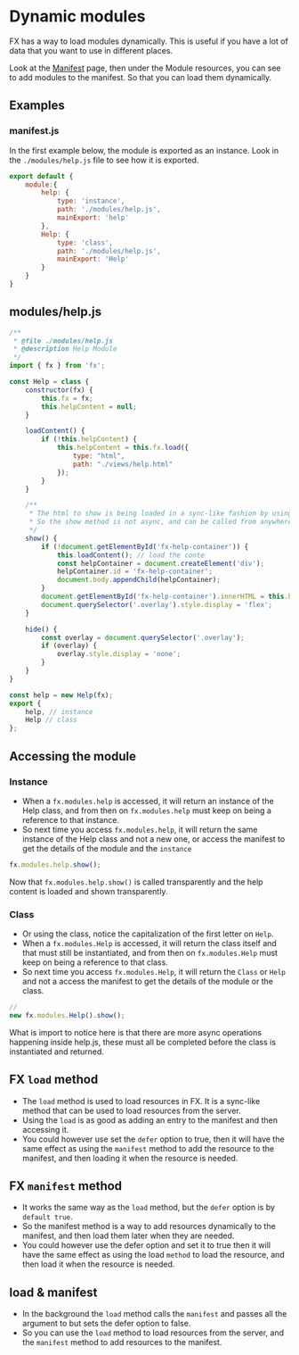 # Dynamic modules

FX has a way to load modules dynamically. This is useful if you have a lot of data that you want to use in different places.

Look at the [Manifest](./manifests.md) page, then under the Module resources, you can see to add modules to the manifest. So that you can load them dynamically.

## Examples

### manifest.js
In the first example below, the module is exported as an instance. Look in the `./modules/help.js` file to see how it is exported.
```js
export default { 
    module:{
        help: {
            type: 'instance',
            path: './modules/help.js',
            mainExport: 'help'
        },
        Help: {
            type: 'class',
            path: './modules/help.js',
            mainExport: 'Help'
        }
    }
}
```

## modules/help.js
```js
/**
 * @file ./modules/help.js
 * @description Help Module
 */
import { fx } from 'fx';

const Help = class {
    constructor(fx) {
        this.fx = fx;
        this.helpContent = null;
    }

    loadContent() {
        if (!this.helpContent) {
            this.helpContent = this.fx.load({
                type: "html",
                path: "./views/help.html"
            });
        }
    }

    /**
     * The html to show is being loaded in a sync-like fashion by using fx.load
     * So the show method is not async, and can be called from anywhere in the app
     */
    show() {
        if (!document.getElementById('fx-help-container')) {
            this.loadContent(); // load the conte
            const helpContainer = document.createElement('div');
            helpContainer.id = 'fx-help-container';
            document.body.appendChild(helpContainer);
        }
        document.getElementById('fx-help-container').innerHTML = this.helpContent;
        document.querySelector('.overlay').style.display = 'flex';
    }

    hide() {
        const overlay = document.querySelector('.overlay');
        if (overlay) {
            overlay.style.display = 'none';
        }
    }
}

const help = new Help(fx);
export { 
    help, // instance
    Help // class   
};
```

## Accessing the module

### Instance
- When a `fx.modules.help` is accessed, it will return an instance of the Help class, and from then on `fx.modules.help` must keep on being a reference to that instance.
- So next time you access `fx.modules.help`, it will return the same instance of the Help class and not a new one, or access the manifest to get the details of the module and the `instance`

```js
fx.modules.help.show();
```
Now that `fx.modules.help.show()` is called transparently and the help content is loaded and shown transparently.


### Class
- Or using the class, notice the capitalization of the first letter on `Help`.
- When a `fx.modules.Help` is accessed, it will return the class itself and that must still be instantiated, and from then on `fx.modules.Help` must keep on being a reference to that class.
- So next time you access `fx.modules.Help`, it will return the `Class` or `Help` and not a access the manifest to get the details of the module or the class.
```js
// 
new fx.modules.Help().show(); 
```
What is import to notice here is that there are more async operations happening inside help.js, these must all be completed before the class is instantiated and returned.


## FX `load` method
- The `load` method is used to load resources in FX. It is a sync-like method that can be used to load resources from the server.
- Using the `load` is as good as adding an entry to the manifest and then accessing it.
- You could however use set the `defer` option to true, then it will have the same effect as using the `manifest` method to add the resource to the manifest, and then loading it when the resource is needed.

## FX `manifest` method
- It works the same way as the `load` method, but the `defer` option is by `default true`.
- So the manifest method is a way to add resources dynamically to the manifest, and then load them later when they are needed.
- You could however use the defer option and set it to true then it will have the same effect as using the load `method` to load the resource, and then load it when the resource is needed.

## load & manifest
- In the background the `load` method calls the `manifest` and passes all the argument to but sets the defer option to false.
- So you can use the `load` method to load resources from the server, and the `manifest` method to add resources to the manifest.















